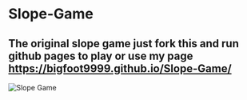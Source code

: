 # Slope-Game
## The original slope game just fork this and run github pages to play or use my page https://bigfoot9999.github.io/Slope-Game/
![Slope Game](https://lh6.googleusercontent.com/EC5MQHD0uD93CKZ5Scirt4Y2qP8RSLw_hiuuiHYu9XQ8bNIvZ2siglkjMU0tUthHTTxefDy30hqPxEAwaBhJfxY=w16383)

